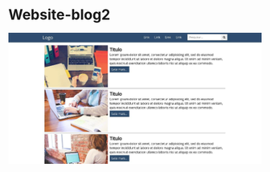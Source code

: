 # Website-blog2

![alt text](https://github.com/WeslleySimoes/Website-blog2/blob/main/img/exemplo.jpg)
